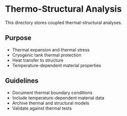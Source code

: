 # Thermo-Structural Analysis

This directory stores coupled thermal-structural analyses.

## Purpose
- Thermal expansion and thermal stress
- Cryogenic tank thermal protection
- Heat transfer to structure
- Temperature-dependent material properties

## Guidelines
- Document thermal boundary conditions
- Include temperature-dependent material data
- Archive thermal and structural models
- Validate against thermal tests

